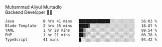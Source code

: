Muhammad Aliyul Murtadlo
<br>
Backend Developer 👨‍💻
<br>
<!--START_SECTION:waka-->

```txt
Java             8 hrs 41 mins   ██████████████░░░░░░░░░░░   56.03 %
Blade Template   2 hrs 55 mins   ████▓░░░░░░░░░░░░░░░░░░░░   18.87 %
YAML             1 hr 28 mins    ██▒░░░░░░░░░░░░░░░░░░░░░░   09.54 %
PHP              1 hr 21 mins    ██▒░░░░░░░░░░░░░░░░░░░░░░   08.78 %
TypeScript       41 mins         █░░░░░░░░░░░░░░░░░░░░░░░░   04.42 %
```

<!--END_SECTION:waka-->
